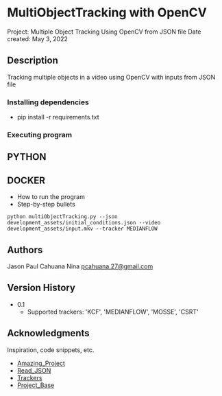 # MultiObjectTracking with OpenCV

Project: Multiple Object Tracking Using OpenCV from JSON file
Date created: May 3, 2022

## Description

Tracking multiple objects in a video using OpenCV with inputs from JSON file

### Installing dependencies

* pip install -r requirements.txt

### Executing program

## PYTHON

## DOCKER

* How to run the program
* Step-by-step bullets
```
python multiObjectTracking.py --json development_assets/initial_conditions.json --video development_assets/input.mkv --tracker MEDIANFLOW
```


## Authors

Jason Paul Cahuana Nina
pcahuana.27@gmail.com

## Version History

* 0.1
    * Supported trackers: 'KCF', 'MEDIANFLOW', 'MOSSE', 'CSRT'


## Acknowledgments

Inspiration, code snippets, etc.
* [Amazing_Project](https://pysource.com/2021/01/28/object-tracking-with-opencv-and-python/)
* [Read_JSON](https://www.geeksforgeeks.org/read-json-file-using-python/)
* [Trackers](https://learnopencv.com/object-tracking-using-opencv-cpp-python/)
* [Project_Base](https://automaticaddison.com/how-to-do-multiple-object-tracking-using-opencv/)


